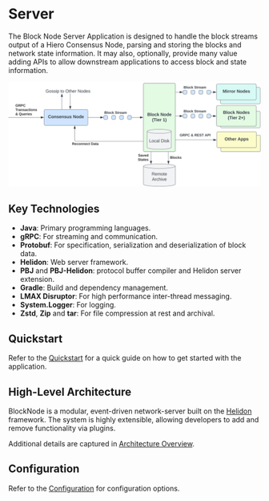 # Server

The Block Node Server Application is designed to handle the block streams output of a Hiero Consensus Node, parsing and
storing the blocks and network state information. It may also, optionally, provide many value adding APIs to allow
downstream applications to access block and state information.

![block-node-network-architecture](./../assets/block-node-network-architecture.svg)

## Key Technologies

- **Java**: Primary programming languages.
- **gRPC**: For streaming and communication.
- **Protobuf**: For specification, serialization and deserialization of block data.
- **Helidon**: Web server framework.
- **PBJ** and **PBJ-Helidon**: protocol buffer compiler and Helidon server extension.
- **Gradle**: Build and dependency management.
- **LMAX Disruptor**: For high performance inter-thread messaging.
- **System.Logger**: For logging.
- **Zstd**, **Zip** and **tar**: For file compression at rest and archival.

## Quickstart

Refer to the [Quickstart](quickstart.md) for a quick guide on how to get started with the application.

## High-Level Architecture

BlockNode is a modular, event-driven network-server built on the [Helidon](https://helidon.io/) framework.
The system is highly extensible, allowing developers to add and remove functionality via plugins.

Additional details are captured in [Architecture Overview](architecture/architecture-overview.md).

## Configuration

Refer to the [Configuration](configuration.md) for configuration options.
